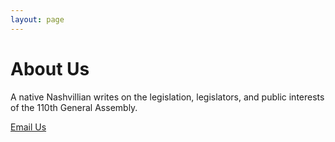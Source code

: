 ```yaml
---
layout: page
---
```


# About Us

A native Nashvillian writes on the legislation, legislators, and public interests of the 110th General Assembly.

[Email Us](mailto:tennleger@gmail.com)
